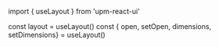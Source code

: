 import { useLayout } from 'upm-react-ui'

const layout = useLayout()
const { open, setOpen, dimensions, setDimensions} = useLayout()

